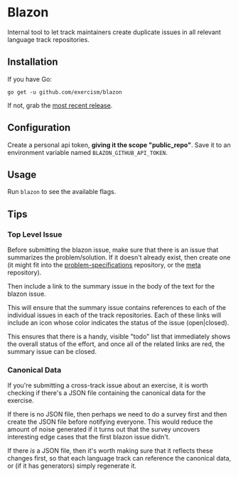 # Blazon

Internal tool to let track maintainers create duplicate issues in all relevant language track repositories.

## Installation

If you have Go:

    go get -u github.com/exercism/blazon

If not, grab the [most recent release](https://github.com/exercism/blazon/releases/latest).

## Configuration

Create a personal api token, **giving it the scope "public_repo"**.
Save it to an environment variable named `BLAZON_GITHUB_API_TOKEN`.

## Usage

Run `blazon` to see the available flags.

## Tips

### Top Level Issue

Before submitting the blazon issue, make sure that there is an issue that
summarizes the problem/solution. If it doesn't already exist, then create one
(it might fit into the [problem-specifications](https://github.com/exercism/problem-specifications) repository, or the
[meta](https://github.com/exercism/meta) repository).

Then include a link to the summary issue in the body of the text for the
blazon issue.

This will ensure that the summary issue contains references to each of the
individual issues in each of the track repositories. Each of these links will
include an icon whose color indicates the status of the issue (open|closed).

This ensures that there is a handy, visible "todo" list that immediately shows
the overall status of the effort, and once all of the related links are red,
the summary issue can be closed.

### Canonical Data

If you're submitting a cross-track issue about an exercise, it is worth checking
if there's a JSON file containing the canonical data for the exercise.

If there is no JSON file, then perhaps we need to do a survey first and then
create the JSON file before notifying everyone. This would reduce the amount
of noise generated if it turns out that the survey uncovers interesting edge
cases that the first blazon issue didn't.

If there *is* a JSON file, then it's worth making sure that it reflects these
changes first, so that each language track can reference the canonical data,
or (if it has generators) simply regenerate it.

